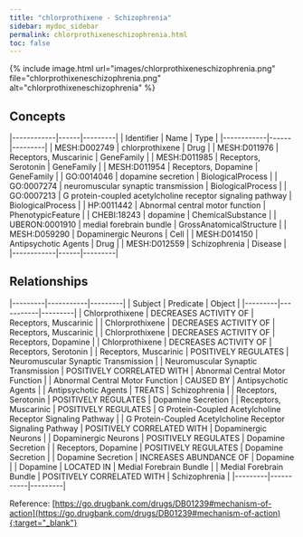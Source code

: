 ```yaml
---
title: "chlorprothixene - Schizophrenia"
sidebar: mydoc_sidebar
permalink: chlorprothixeneschizophrenia.html
toc: false 
---
```


{% include image.html url="images/chlorprothixeneschizophrenia.png" file="chlorprothixeneschizophrenia.png" alt="chlorprothixeneschizophrenia" %}

## Concepts

|------------|------|---------|
| Identifier | Name | Type    |
|------------|------|---------|
| MESH:D002749 | chlorprothixene | Drug |
| MESH:D011976 | Receptors, Muscarinic | GeneFamily |
| MESH:D011985 | Receptors, Serotonin | GeneFamily |
| MESH:D011954 | Receptors, Dopamine | GeneFamily |
| GO:0014046 | dopamine secretion | BiologicalProcess |
| GO:0007274 | neuromuscular synaptic transmission | BiologicalProcess |
| GO:0007213 | G protein-coupled acetylcholine receptor signaling pathway | BiologicalProcess |
| HP:0011442 | Abnormal central motor function | PhenotypicFeature |
| CHEBI:18243 | dopamine | ChemicalSubstance |
| UBERON:0001910 | medial forebrain bundle | GrossAnatomicalStructure |
| MESH:D059290 | Dopaminergic Neurons | Cell |
| MESH:D014150 | Antipsychotic Agents | Drug |
| MESH:D012559 | Schizophrenia | Disease |
|------------|------|---------|

## Relationships

|---------|-----------|---------|
| Subject | Predicate | Object  |
|---------|-----------|---------|
| Chlorprothixene | DECREASES ACTIVITY OF | Receptors, Muscarinic |
| Chlorprothixene | DECREASES ACTIVITY OF | Receptors, Muscarinic |
| Chlorprothixene | DECREASES ACTIVITY OF | Receptors, Dopamine |
| Chlorprothixene | DECREASES ACTIVITY OF | Receptors, Serotonin |
| Receptors, Muscarinic | POSITIVELY REGULATES | Neuromuscular Synaptic Transmission |
| Neuromuscular Synaptic Transmission | POSITIVELY CORRELATED WITH | Abnormal Central Motor Function |
| Abnormal Central Motor Function | CAUSED BY | Antipsychotic Agents |
| Antipsychotic Agents | TREATS | Schizophrenia |
| Receptors, Serotonin | POSITIVELY REGULATES | Dopamine Secretion |
| Receptors, Muscarinic | POSITIVELY REGULATES | G Protein-Coupled Acetylcholine Receptor Signaling Pathway |
| G Protein-Coupled Acetylcholine Receptor Signaling Pathway | POSITIVELY CORRELATED WITH | Dopaminergic Neurons |
| Dopaminergic Neurons | POSITIVELY REGULATES | Dopamine Secretion |
| Receptors, Dopamine | POSITIVELY REGULATES | Dopamine Secretion |
| Dopamine Secretion | INCREASES ABUNDANCE OF | Dopamine |
| Dopamine | LOCATED IN | Medial Forebrain Bundle |
| Medial Forebrain Bundle | POSITIVELY CORRELATED WITH | Schizophrenia |
|---------|-----------|---------|

Reference: [https://go.drugbank.com/drugs/DB01239#mechanism-of-action](https://go.drugbank.com/drugs/DB01239#mechanism-of-action){:target="_blank"}